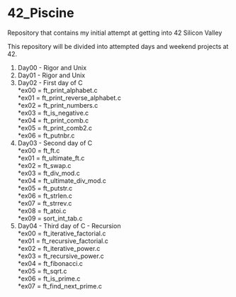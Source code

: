 # 42_Piscine
Repository that contains my initial attempt at getting into 42 Silicon Valley

This repository will be divided into attempted days and weekend projects at 42.


1) Day00 - Rigor and Unix
2) Day01 - Rigor and Unix
3) Day02 - First day of C  
  *ex00 = ft_print_alphabet.c  
  *ex01 = ft_print_reverse_alphabet.c  
  *ex02 = ft_print_numbers.c  
  *ex03 = ft_is_negative.c  
  *ex04 = ft_print_comb.c  
  *ex05 = ft_print_comb2.c  
  *ex06 = ft_putnbr.c  
4) Day03 - Second day of C  
  *ex00 = ft_ft.c  
  *ex01 = ft_ultimate_ft.c  
  *ex02 = ft_swap.c  
  *ex03 = ft_div_mod.c  
  *ex04 = ft_ultimate_div_mod.c  
  *ex05 = ft_putstr.c  
  *ex06 = ft_strlen.c  
  *ex07 = ft_strrev.c  
  *ex08 = ft_atoi.c  
  *ex09 = sort_int_tab.c  
5) Day04 - Third day of C - Recursion  
  *ex00 = ft_iterative_factorial.c  
  *ex01 = ft_recursive_factorial.c  
  *ex02 = ft_iterative_power.c  
  *ex03 = ft_recursive_power.c  
  *ex04 = ft_fibonacci.c  
  *ex05 = ft_sqrt.c  
  *ex06 = ft_is_prime.c  
  *ex07 = ft_find_next_prime.c  

